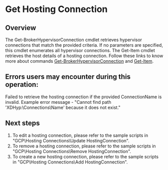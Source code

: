 # Get Hosting Connection
## Overview
The Get-BrokerHypervisorConnection cmdlet retrieves hypervisor connections that match the provided criteria. If no parameters are specified, this cmdlet enumerates all hypervisor connections.
The Get-Item cmdlet retrieves the host details of a hosting connection.
Follow these links to know more about commands [Get-BrokerHypervisorConnection](https://developer-docs.citrix.com/en-us/citrix-virtual-apps-desktops-sdk/current-release/Broker/Get-BrokerHypervisorConnection.html) and [Get-Item](https://developer-docs.citrix.com/en-us/citrix-virtual-apps-desktops-sdk/current-release/HostService/about_HypHostSnapIn.html).  

## Errors users may encounter during this operation:
Failed to retrieve the hosting connection if the provided ConnectionName is invalid. Example error message - "Cannot find path 'XDHyp:\Connections\Name' because it does not exist."

## Next steps
1. To edit a hosting connection, please refer to the sample scripts in "GCP\Hosting Connections\Update HostingConnection". 
2. To remove a hosting connection, please refer to the sample scripts in "GCP\Hosting Connections\Remove HostingConnection".
3. To create a new hosting connection, please refer to the sample scripts in "GCP\Hosting Connections\Add HostingConnection".